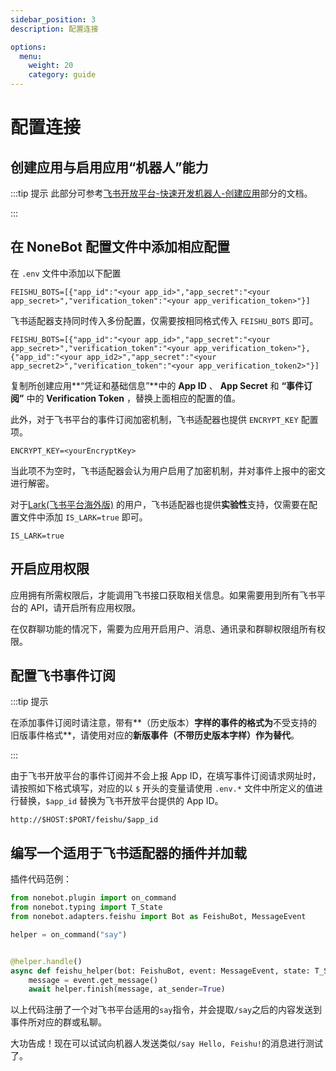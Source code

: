 ```yaml
---
sidebar_position: 3
description: 配置连接

options:
  menu:
    weight: 20
    category: guide
---
```


# 配置连接

## 创建应用与启用应用“机器人”能力

:::tip 提示
此部分可参考[飞书开放平台-快速开发机器人-创建应用](https://open.feishu.cn/document/home/develop-a-bot-in-5-minutes/create-an-app)部分的文档。

:::

## 在 NoneBot 配置文件中添加相应配置

在 `.env` 文件中添加以下配置

```
FEISHU_BOTS=[{"app_id":"<your app_id>","app_secret":"<your app_secret>","verification_token":"<your app_verification_token>"}]
```

飞书适配器支持同时传入多份配置，仅需要按相同格式传入 `FEISHU_BOTS` 即可。

```
FEISHU_BOTS=[{"app_id":"<your app_id>","app_secret":"<your app_secret>","verification_token":"<your app_verification_token>"},{"app_id":"<your app_id2>","app_secret":"<your app_secret2>","verification_token":"<your app_verification_token2>"}]
```

复制所创建应用**“凭证和基础信息”**中的 **App ID** 、 **App Secret** 和 **“事件订阅”** 中的 **Verification Token** ，替换上面相应的配置的值。

此外，对于飞书平台的事件订阅加密机制，飞书适配器也提供 `ENCRYPT_KEY` 配置项。

```
ENCRYPT_KEY=<yourEncryptKey>
```

当此项不为空时，飞书适配器会认为用户启用了加密机制，并对事件上报中的密文进行解密。

对于[Lark(飞书平台海外版)](https://www.larksuite.com) 的用户，飞书适配器也提供**实验性**支持，仅需要在配置文件中添加 `IS_LARK=true` 即可。

```
IS_LARK=true
```

## 开启应用权限

应用拥有所需权限后，才能调用飞书接口获取相关信息。如果需要用到所有飞书平台的 API，请开启所有应用权限。

在仅群聊功能的情况下，需要为应用开启用户、消息、通讯录和群聊权限组所有权限。

## 配置飞书事件订阅

:::tip 提示

在添加事件订阅时请注意，带有**（历史版本）**字样的事件的格式为**不受支持的旧版事件格式**，请使用对应的**新版事件（不带历史版本字样）作为替代**。

:::

由于飞书开放平台的事件订阅并不会上报 App ID，在填写事件订阅请求网址时，请按照如下格式填写，对应的以 `$` 开头的变量请使用 `.env.*` 文件中所定义的值进行替换，`$app_id` 替换为飞书开放平台提供的 App ID。

```
http://$HOST:$PORT/feishu/$app_id
```

## 编写一个适用于飞书适配器的插件并加载

插件代码范例：

```python
from nonebot.plugin import on_command
from nonebot.typing import T_State
from nonebot.adapters.feishu import Bot as FeishuBot, MessageEvent

helper = on_command("say")


@helper.handle()
async def feishu_helper(bot: FeishuBot, event: MessageEvent, state: T_State):
    message = event.get_message()
    await helper.finish(message, at_sender=True)
```

以上代码注册了一个对飞书平台适用的`say`指令，并会提取`/say`之后的内容发送到事件所对应的群或私聊。

大功告成！现在可以试试向机器人发送类似`/say Hello, Feishu!`的消息进行测试了。
